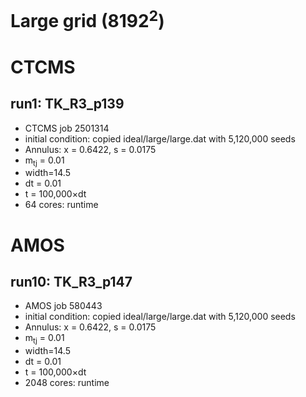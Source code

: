 # Large grid (8192<sup>2</sup>)

# CTCMS
## run1: TK_R3_p139
* CTCMS job 2501314
* initial condition: copied ideal/large/large.dat with 5,120,000 seeds
* Annulus: x = 0.6422, s = 0.0175
* m<sub>tj</sub> = 0.01
* width=14.5
* dt = 0.01
* t = 100,000&times;dt
* 64 cores: runtime 


# AMOS
## run10: TK_R3_p147
* AMOS job 580443
* initial condition: copied ideal/large/large.dat with 5,120,000 seeds
* Annulus: x = 0.6422, s = 0.0175
* m<sub>tj</sub> = 0.01
* width=14.5
* dt = 0.01
* t = 100,000&times;dt
* 2048 cores: runtime 
